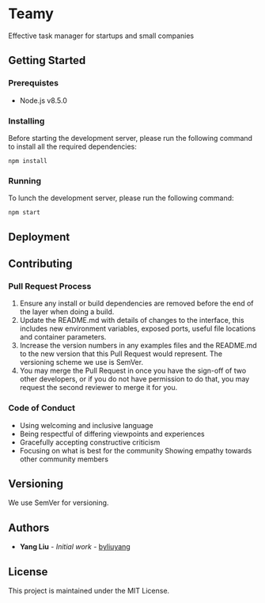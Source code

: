 # Teamy
Effective task manager for startups and small companies

## Getting Started

### Prerequistes

- Node.js v8.5.0

### Installing

Before starting the development server, please run the following command to install all the required dependencies:

```
npm install
``` 

### Running

To lunch the development server, please run the following command: 

```
npm start
```

## Deployment

## Contributing
### Pull Request Process

1. Ensure any install or build dependencies are removed before the end of the layer when doing a build.
2. Update the README.md with details of changes to the interface, this includes new environment variables, exposed ports, useful file locations and container parameters.
3. Increase the version numbers in any examples files and the README.md to the new version that this Pull Request would represent. The versioning scheme we use is SemVer.
4. You may merge the Pull Request in once you have the sign-off of two other developers, or if you do not have permission to do that, you may request the second reviewer to merge it for you.

### Code of Conduct

- Using welcoming and inclusive language
- Being respectful of differing viewpoints and experiences
- Gracefully accepting constructive criticism
- Focusing on what is best for the community
Showing empathy towards other community members

## Versioning
We use SemVer for versioning.

## Authors

- **Yang Liu** - *Initial work* - [byliuyang](https://github.com/byliuyang)

## License
This project is maintained under the MIT License.
